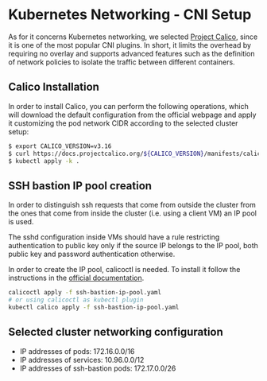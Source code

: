 # Kubernetes Networking - CNI Setup

As for it concerns Kubernetes networking, we selected [Project Calico](https://www.projectcalico.org/), since it is one of the most popular CNI plugins.
In short, it limits the overhead by requiring no overlay and supports advanced features such as the definition of network policies to isolate the traffic between different containers.

## Calico Installation
In order to install Calico, you can perform the following operations, which will download the default configuration from the official webpage and apply it customizing the pod network CIDR according to the selected cluster setup:

```bash
$ export CALICO_VERSION=v3.16
$ curl https://docs.projectcalico.org/${CALICO_VERSION}/manifests/calico.yaml -o calico.yaml
$ kubectl apply -k .
```

## SSH bastion IP pool creation
In order to distinguish ssh requests that come from outside the cluster from the ones that come from inside the cluster (i.e. using a client VM) an IP pool is used.

The sshd configuration inside VMs should have a rule restricting authentication to public key only if the source IP belongs to the IP pool, both public key and password authentication otherwise.

In order to create the IP pool, calicoctl is needed. To install it follow the instructions in the [official documentation](https://docs.projectcalico.org/archive/v3.16/getting-started/clis/calicoctl/install).
```bash
calicoctl apply -f ssh-bastion-ip-pool.yaml
# or using calicoctl as kubectl plugin
kubectl calico apply -f ssh-bastion-ip-pool.yaml 
```

## Selected cluster networking configuration
- IP addresses of pods: 172.16.0.0/16
- IP addresses of services: 10.96.0.0/12
- IP addresses of ssh-bastion pods: 172.17.0.0/26
